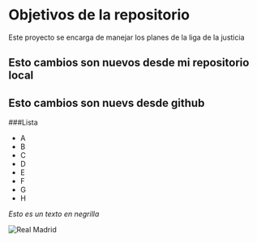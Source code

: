 # Objetivos de la repositorio

Este proyecto se encarga de manejar los planes de la liga de la justicia


## Esto cambios son nuevos desde mi repositorio local
## Esto cambios son nuevs desde github

###Lista

* A
* B
* C
* D
* E
* F
* G
* H

*Esto es un texto en negrilla*


![Real Madrid](https://user-images.githubusercontent.com/70548139/138173735-6d4e2b0e-d99e-4b16-9688-980646549bb6.png)
